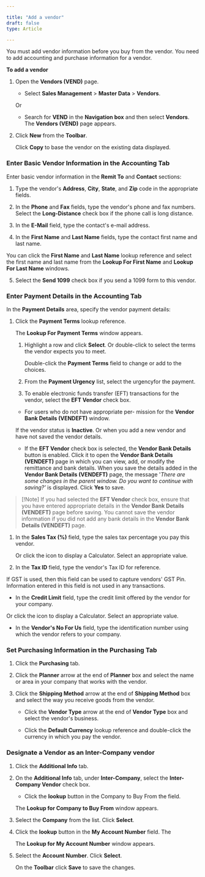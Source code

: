 ```yaml
---  

title: "Add a vendor"  
draft: false 
type: Article

---
```


You must add vendor information before you buy from the vendor. You need to add accounting and purchase information for a vendor.

**To add a vendor**

1.  Open the **Vendors (VEND)** page.

    - Select **Sales Management** > **Master Data** > **Vendors**.

    Or

    - Search for **VEND** in the **Navigation box** and then select **Vendors**. The **Vendors (VEND)** page appears.

2.  Click **New** from the **Toolbar**.

    Click **Copy** to base the vendor on the existing data displayed.

### Enter Basic Vendor Information in the Accounting Tab

Enter basic vendor information in the **Remit To** and **Contact** sections:

1.  Type the vendor's **Address**, **City**, **State**, and **Zip** code in the appropriate fields.

2.  In the **Phone** and **Fax** fields, type the vendor's phone and fax numbers. Select the **Long-Distance** check box if the phone call is long distance.

3.  In the **E-Mail** field, type the contact's e-mail address.

4.  In the **First Name** and **Last Name** fields, type the contact first name and last name.

You can click the **First Name** and **Last Name** lookup reference and select the first name and last name from the **Lookup For First Name** and **Lookup For Last Name** windows.

5.  Select the **Send 1099** check box if you send a 1099 form to this vendor.

### Enter Payment Details in the Accounting Tab

In the **Payment Details** area, specify the vendor payment details:

1.  Click the **Payment Terms** lookup reference.

    The **Lookup For Payment Terms** window appears.

    1.  Highlight a row and click **Select**. Or double-click to select the terms the vendor expects you to meet.

        Double-click the **Payment Terms** field to change or add to the choices.

    2.  From the **Payment Urgency** list, select the urgencyfor the payment.

    3.  To enable electronic funds transfer (EFT) transactions for the vendor, select the **EFT Vendor** check box.

    -   For users who do not have appropriate per- mission for the **Vendor Bank Details (VENDEFT)** window.

    If the vendor status is **Inactive**. Or when you add a new vendor and have not saved the vendor details.

    -   If the **EFT Vendor** check box is selected, the **Vendor Bank Details** button is enabled. Click it to open the **Vendor Bank Details (VENDEFT)** page in which you can view, add, or modify the remittance and bank details. When you save the details added in the **Vendor Bank Details (VENDEFT)** page, the message '*There are some changes in the parent window. Do you want to continue with saving?’* is displayed. Click **Yes** to save.

> [!Note] If you had selected the **EFT Vendor** check box, ensure that you have entered appropriate details in the **Vendor Bank Details (VENDEFT)** page before saving. You cannot save the vendor information if you did not add any bank details in the **Vendor Bank Details (VENDEFT)** page.

1.  In the **Sales Tax (%)** field, type the sales tax percentage you pay this vendor.

    Or click the icon to display a Calculator. Select an appropriate value.

2.  In the **Tax ID** field, type the vendor's Tax ID for reference.

If GST is used, then this field can be used to capture vendors' GST Pin. Information entered in this field is not used in any transactions.

- In the **Credit Limit** field, type the credit limit offered by the vendor for your company.

Or click the icon to display a Calculator. Select an appropriate value.

- In the **Vendor's No For Us** field, type the identification number using which the vendor refers to your company.

### Set Purchasing Information in the Purchasing Tab

1.  Click the **Purchasing** tab.

2.  Click the **Planner** arrow at the end of **Planner** box and select the name or area in your company that works with the vendor.

3.  Click the **Shipping Method** arrow at the end of **Shipping Method** box and select the way you receive goods from the vendor.

    - Click the **Vendor Type** arrow at the end of **Vendor Type** box and select the vendor's business.

    - Click the **Default Currency** lookup reference and double-click the currency in which you pay the vendor.

### Designate a Vendor as an Inter-Company vendor

1.  Click the **Additional Info** tab.

2.  On the **Additional Info** tab, under **Inter-Company**, select the **Inter-Company Vendor** check box.

    - Click the **lookup** button in the Company to Buy From the field.

    The **Lookup for Company to Buy From** window appears.

3.  Select the **Company** from the list. Click **Select**.

4.  Click the **lookup** button in the **My Account Number** field. The

    The **Lookup for My Account Number** window appears.

5.  Select the **Account Number**. Click **Select**.

    On the **Toolbar** click **Save** to save the changes.